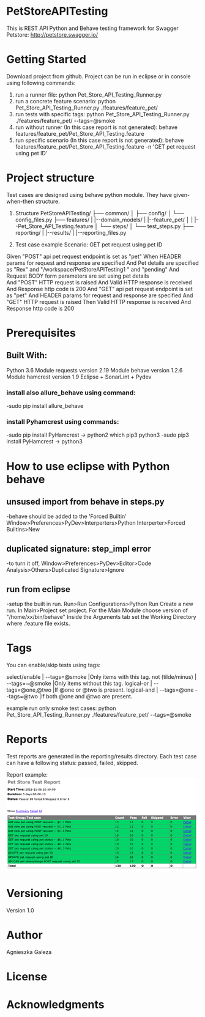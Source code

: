 # PetStoreAPITesting

This is REST API Python and Behave testing framework for Swagger Petstore: http://petstore.swagger.io/


# Getting Started
Download project from github. Project can be run in eclipse or in console using following commands: 

1. run a runner file:
python Pet_Store_API_Testing_Runner.py
2. run a concrete feature scenario:
python Pet_Store_API_Testing_Runner.py ./features/feature_pet/
3. run tests with specific tags:
python Pet_Store_API_Testing_Runner.py ./features/feature_pet/  --tags=@smoke
4. run without runner (In this case report is not generated):
behave features/feature_pet/Pet_Store_API_Testing.feature
5. run specific scenario (In this case report is not generated):
behave features/feature_pet/Pet_Store_API_Testing.feature -n 'GET pet request using pet ID' 


# Project structure
Test cases are designed using behave python module. They have given-when-then structure.

1. Structure
PetStoreAPITesting/
├── common/
│   ├── config/
│       └── config_files.py
├── features/
|   |--domain_models/
|   |--feature_pet/
│   |   |--Pet_Store_API_Testing.feature
│   └── steps/
│       └── test_steps.py
├── reporting/
|	|--results/
|	|--reporting_files.py

2. Test case example
Scenario: GET pet request using pet ID

  Given "POST" api pet request endpoint is set as "pet"
  When HEADER params for request and response are specified
	And Pet details are specified as "Rex" and "/workspace/PetStoreAPITesting1 " and "pending"
	And Request BODY form parameters are set using pet details  
	And "POST" HTTP request is raised
    And Valid HTTP response is received 
	And Response http code is 200 
    And "GET" api pet request endpoint is set as "pet"
    And HEADER params for request and response are specified
	And "GET" HTTP request is raised
  Then Valid HTTP response is received
	And Response http code is 200 


# Prerequisites

## Built With:
Python 3.6
Module requests version 2.19
Module behave version 1.2.6
Module hamcrest version 1.9
Eclipse + SonarLint + Pydev

### install also allure_behave using command:
-sudo pip install allure_behave

### install Pyhamcrest using commands:
-sudo pip install PyHamcrest -> python2
which pip3 python3
-sudo pip3 install PyHamcrest -> python3

# How to use eclipse with Python behave


## unsused import from behave in steps.py
-behave should be added to the 'Forced Builtin'
Window>Preferences>PyDev>Interperters>Python Interperter>Forced Builtins>New

## duplicated signature: step_impl error
-to turn it off, Window>Preferences>PyDev>Editor>Code Analysis>Others>Duplicated Signature>Ignore

## run from eclipse
-setup the built in run. 
Run>Run Configurations>Python Run
Create a new run. In Main>Project set project. For the Main Module choose version of "/home/xx/bin/behave" Inside the Arguments tab set the Working Directory where .feature file exists. 

# Tags

You can enable/skip tests using tags:

select/enable	  | --tags=@smoke	        |Only items with this tag.
not (tilde/minus) |	--tags=~@smoke	        |Only items without this tag.
logical-or	      | --tags=@one,@two	    |If @one or @two is present.
logical-and	      | --tags=@one --tags=@two	|If both @one and @two are present.

example run only smoke test cases:
python Pet_Store_API_Testing_Runner.py ./features/feature_pet/  --tags=@smoke

# Reports

Test reports are generated in the reporting/results directory.
Each test case can have a following status: passed, failed, skipped.

Report example:
![Alt text](./report_example.png?raw=true "Report Example")

# Versioning
Version 1.0

# Author
Agnieszka Galeza

# License


# Acknowledgments

